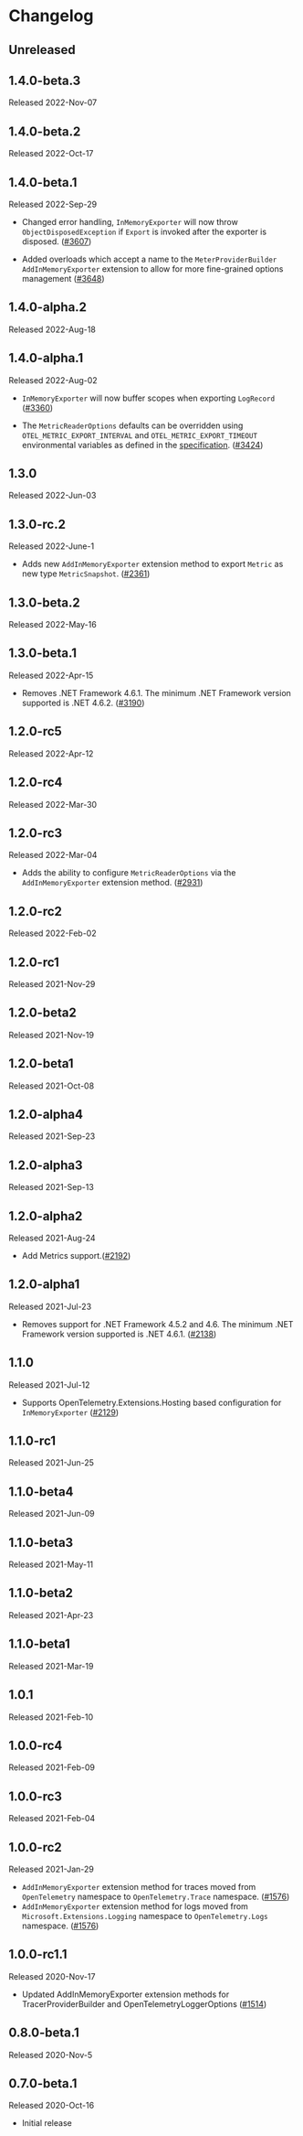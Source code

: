 # Changelog

## Unreleased

## 1.4.0-beta.3

Released 2022-Nov-07

## 1.4.0-beta.2

Released 2022-Oct-17

## 1.4.0-beta.1

Released 2022-Sep-29

* Changed error handling, `InMemoryExporter` will now throw
  `ObjectDisposedException` if `Export` is invoked after the exporter is
  disposed.
  ([#3607](https://github.com/open-telemetry/opentelemetry-dotnet/issues/3607))

* Added overloads which accept a name to the `MeterProviderBuilder`
  `AddInMemoryExporter` extension to allow for more fine-grained options
  management
  ([#3648](https://github.com/open-telemetry/opentelemetry-dotnet/pull/3648))

## 1.4.0-alpha.2

Released 2022-Aug-18

## 1.4.0-alpha.1

Released 2022-Aug-02

* `InMemoryExporter` will now buffer scopes when exporting `LogRecord`
  ([#3360](https://github.com/open-telemetry/opentelemetry-dotnet/pull/3360))

* The `MetricReaderOptions` defaults can be overridden using
  `OTEL_METRIC_EXPORT_INTERVAL` and `OTEL_METRIC_EXPORT_TIMEOUT`
  environmental variables as defined in the
  [specification](https://github.com/open-telemetry/opentelemetry-specification/blob/v1.12.0/specification/sdk-environment-variables.md#periodic-exporting-metricreader).
  ([#3424](https://github.com/open-telemetry/opentelemetry-dotnet/pull/3424))

## 1.3.0

Released 2022-Jun-03

## 1.3.0-rc.2

Released 2022-June-1

* Adds new `AddInMemoryExporter` extension method to export `Metric` as new
  type `MetricSnapshot`.
  ([#2361](https://github.com/open-telemetry/opentelemetry-dotnet/issues/2361))

## 1.3.0-beta.2

Released 2022-May-16

## 1.3.0-beta.1

Released 2022-Apr-15

* Removes .NET Framework 4.6.1. The minimum .NET Framework
  version supported is .NET 4.6.2. ([#3190](https://github.com/open-telemetry/opentelemetry-dotnet/issues/3190))

## 1.2.0-rc5

Released 2022-Apr-12

## 1.2.0-rc4

Released 2022-Mar-30

## 1.2.0-rc3

Released 2022-Mar-04

* Adds the ability to configure `MetricReaderOptions` via the
  `AddInMemoryExporter` extension method.
  ([#2931](https://github.com/open-telemetry/opentelemetry-dotnet/pull/2931))

## 1.2.0-rc2

Released 2022-Feb-02

## 1.2.0-rc1

Released 2021-Nov-29

## 1.2.0-beta2

Released 2021-Nov-19

## 1.2.0-beta1

Released 2021-Oct-08

## 1.2.0-alpha4

Released 2021-Sep-23

## 1.2.0-alpha3

Released 2021-Sep-13

## 1.2.0-alpha2

Released 2021-Aug-24

* Add Metrics
  support.([#2192](https://github.com/open-telemetry/opentelemetry-dotnet/pull/2192))

## 1.2.0-alpha1

Released 2021-Jul-23

* Removes support for .NET Framework 4.5.2 and 4.6. The minimum .NET Framework
  version supported is .NET 4.6.1.
  ([#2138](https://github.com/open-telemetry/opentelemetry-dotnet/issues/2138))

## 1.1.0

Released 2021-Jul-12

* Supports OpenTelemetry.Extensions.Hosting based configuration for
  `InMemoryExporter`
  ([#2129](https://github.com/open-telemetry/opentelemetry-dotnet/pull/2129))

## 1.1.0-rc1

Released 2021-Jun-25

## 1.1.0-beta4

Released 2021-Jun-09

## 1.1.0-beta3

Released 2021-May-11

## 1.1.0-beta2

Released 2021-Apr-23

## 1.1.0-beta1

Released 2021-Mar-19

## 1.0.1

Released 2021-Feb-10

## 1.0.0-rc4

Released 2021-Feb-09

## 1.0.0-rc3

Released 2021-Feb-04

## 1.0.0-rc2

Released 2021-Jan-29

* `AddInMemoryExporter` extension method for traces moved from `OpenTelemetry`
  namespace to `OpenTelemetry.Trace` namespace.
  ([#1576](https://github.com/open-telemetry/opentelemetry-dotnet/pull/1576))
* `AddInMemoryExporter` extension method for logs moved from
  `Microsoft.Extensions.Logging` namespace to `OpenTelemetry.Logs` namespace.
  ([#1576](https://github.com/open-telemetry/opentelemetry-dotnet/pull/1576))

## 1.0.0-rc1.1

Released 2020-Nov-17

* Updated AddInMemoryExporter extension methods for TracerProviderBuilder and
  OpenTelemetryLoggerOptions
  ([#1514](https://github.com/open-telemetry/opentelemetry-dotnet/pull/1514))

## 0.8.0-beta.1

Released 2020-Nov-5

## 0.7.0-beta.1

Released 2020-Oct-16

* Initial release
